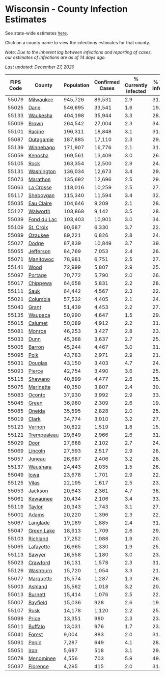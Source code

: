 # Wisconsin - County Infection Estimates

See state-wide estimates [here](/infections/us-wi).

Click on a county name to view the infections estimates for that county.

*Note: Due to the inherent lag between infections and reporting of cases, our estimates of infections are as of 14 days ago.*

*Last updated: December 27, 2020*

|   FIPS Code |                     County |   Population |   Confirmed Cases |   % Currently Infected |   % Total Infected |
|-------------|----------------------------|--------------|-------------------|------------------------|--------------------|
|       55079 |     [Milwaukee](milwaukee) |      945,726 |            89,531 |                    2.9 |               31.5 |
|       55025 |               [Dane](dane) |      546,695 |            33,541 |                    1.6 |               19.9 |
|       55133 |       [Waukesha](waukesha) |      404,198 |            35,944 |                    3.3 |               28.5 |
|       55009 |             [Brown](brown) |      264,542 |            27,004 |                    2.3 |               34.2 |
|       55101 |           [Racine](racine) |      196,311 |            18,848 |                    3.1 |               31.6 |
|       55087 |     [Outagamie](outagamie) |      187,885 |            17,110 |                    2.3 |               29.2 |
|       55139 |     [Winnebago](winnebago) |      171,907 |            16,776 |                    2.1 |               31.3 |
|       55059 |         [Kenosha](kenosha) |      169,561 |            13,409 |                    3.0 |               26.2 |
|       55105 |               [Rock](rock) |      163,354 |            12,500 |                    2.9 |               24.8 |
|       55131 |   [Washington](washington) |      136,034 |            12,673 |                    3.4 |               29.7 |
|       55073 |       [Marathon](marathon) |      135,692 |            12,696 |                    2.5 |               29.9 |
|       55063 |     [La Crosse](la-crosse) |      118,016 |            10,259 |                    2.5 |               27.6 |
|       55117 |     [Sheboygan](sheboygan) |      115,340 |            11,594 |                    3.4 |               32.2 |
|       55035 |   [Eau Claire](eau-claire) |      104,646 |             9,209 |                    2.1 |               28.1 |
|       55127 |       [Walworth](walworth) |      103,868 |             9,142 |                    3.5 |               28.5 |
|       55039 | [Fond du Lac](fond-du-lac) |      103,403 |            10,901 |                    3.0 |               34.0 |
|       55109 |     [St. Croix](st.-croix) |       90,687 |             6,330 |                    3.7 |               22.1 |
|       55089 |         [Ozaukee](ozaukee) |       89,221 |             6,826 |                    2.8 |               24.6 |
|       55027 |             [Dodge](dodge) |       87,839 |            10,849 |                    3.7 |               39.5 |
|       55055 |     [Jefferson](jefferson) |       84,769 |             7,053 |                    2.4 |               26.5 |
|       55071 |     [Manitowoc](manitowoc) |       78,981 |             6,751 |                    2.5 |               27.3 |
|       55141 |               [Wood](wood) |       72,999 |             5,807 |                    2.9 |               25.1 |
|       55097 |         [Portage](portage) |       70,772 |             5,790 |                    2.0 |               26.0 |
|       55017 |       [Chippewa](chippewa) |       64,658 |             5,831 |                    2.2 |               28.9 |
|       55111 |               [Sauk](sauk) |       64,442 |             4,567 |                    2.3 |               22.7 |
|       55021 |       [Columbia](columbia) |       57,532 |             4,405 |                    2.1 |               24.5 |
|       55043 |             [Grant](grant) |       51,439 |             4,453 |                    2.2 |               27.9 |
|       55135 |         [Waupaca](waupaca) |       50,990 |             4,647 |                    1.5 |               29.3 |
|       55015 |         [Calumet](calumet) |       50,089 |             4,912 |                    2.2 |               31.5 |
|       55081 |           [Monroe](monroe) |       46,253 |             3,427 |                    2.8 |               23.3 |
|       55033 |               [Dunn](dunn) |       45,368 |             3,637 |                    2.7 |               25.5 |
|       55005 |           [Barron](barron) |       45,244 |             4,467 |                    3.0 |               31.2 |
|       55095 |               [Polk](polk) |       43,783 |             2,971 |                    2.9 |               21.4 |
|       55031 |         [Douglas](douglas) |       43,150 |             3,403 |                    4.7 |               24.4 |
|       55093 |           [Pierce](pierce) |       42,754 |             3,490 |                    3.6 |               25.9 |
|       55115 |         [Shawano](shawano) |       40,899 |             4,477 |                    2.6 |               35.0 |
|       55075 |     [Marinette](marinette) |       40,350 |             3,807 |                    2.4 |               30.2 |
|       55083 |           [Oconto](oconto) |       37,930 |             3,992 |                    2.9 |               33.7 |
|       55045 |             [Green](green) |       36,960 |             2,309 |                    2.6 |               19.7 |
|       55085 |           [Oneida](oneida) |       35,595 |             2,828 |                    2.0 |               25.4 |
|       55019 |             [Clark](clark) |       34,774 |             3,010 |                    3.2 |               27.5 |
|       55123 |           [Vernon](vernon) |       30,822 |             1,519 |                    1.8 |               15.4 |
|       55121 | [Trempealeau](trempealeau) |       29,649 |             2,966 |                    2.6 |               31.9 |
|       55029 |               [Door](door) |       27,668 |             2,102 |                    2.7 |               24.5 |
|       55069 |         [Lincoln](lincoln) |       27,593 |             2,517 |                    2.9 |               28.9 |
|       55057 |           [Juneau](juneau) |       26,687 |             2,406 |                    3.2 |               28.7 |
|       55137 |       [Waushara](waushara) |       24,443 |             2,035 |                    1.5 |               26.8 |
|       55049 |               [Iowa](iowa) |       23,678 |             1,701 |                    2.9 |               22.9 |
|       55125 |             [Vilas](vilas) |       22,195 |             1,617 |                    2.5 |               23.1 |
|       55053 |         [Jackson](jackson) |       20,643 |             2,361 |                    4.7 |               36.0 |
|       55061 |       [Kewaunee](kewaunee) |       20,434 |             2,106 |                    3.4 |               33.2 |
|       55119 |           [Taylor](taylor) |       20,343 |             1,743 |                    3.1 |               27.1 |
|       55001 |             [Adams](adams) |       20,220 |             1,396 |                    2.3 |               22.0 |
|       55067 |       [Langlade](langlade) |       19,189 |             1,885 |                    2.4 |               31.4 |
|       55047 |   [Green Lake](green-lake) |       18,913 |             1,709 |                    2.6 |               29.0 |
|       55103 |       [Richland](richland) |       17,252 |             1,088 |                    1.9 |               20.2 |
|       55065 |     [Lafayette](lafayette) |       16,665 |             1,330 |                    1.9 |               25.4 |
|       55113 |           [Sawyer](sawyer) |       16,558 |             1,180 |                    3.0 |               23.7 |
|       55023 |       [Crawford](crawford) |       16,131 |             1,578 |                    2.3 |               31.2 |
|       55129 |       [Washburn](washburn) |       15,720 |             1,054 |                    3.3 |               21.1 |
|       55077 |     [Marquette](marquette) |       15,574 |             1,287 |                    1.3 |               26.7 |
|       55003 |         [Ashland](ashland) |       15,562 |             1,018 |                    3.2 |               20.6 |
|       55013 |         [Burnett](burnett) |       15,414 |             1,076 |                    2.5 |               22.2 |
|       55007 |       [Bayfield](bayfield) |       15,036 |               928 |                    2.6 |               19.6 |
|       55107 |               [Rusk](rusk) |       14,178 |             1,120 |                    2.2 |               25.1 |
|       55099 |             [Price](price) |       13,351 |               980 |                    2.3 |               23.4 |
|       55011 |         [Buffalo](buffalo) |       13,031 |               976 |                    1.7 |               23.9 |
|       55041 |           [Forest](forest) |        9,004 |               883 |                    2.0 |               31.5 |
|       55091 |             [Pepin](pepin) |        7,287 |               649 |                    4.1 |               28.0 |
|       55051 |               [Iron](iron) |        5,687 |               518 |                    3.1 |               29.2 |
|       55078 |     [Menominee](menominee) |        4,556 |               703 |                    5.9 |               49.4 |
|       55037 |       [Florence](florence) |        4,295 |               415 |                    2.0 |               31.3 |